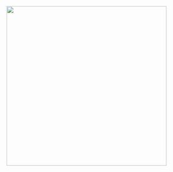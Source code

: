 <p align="center">
 <a> <img width="420" src=https://github-readme-stats.vercel.app/api?username=RestrictedNova&count_private=true&show_icons=true&title_color=6b00a7&text_color=ffffff&icon_color=dc143c&hide_border=true&bg_color=282a36&layout=compact&hide_title=false&hide_rank=false><a>
 </p>
